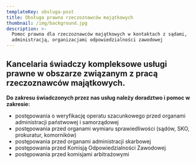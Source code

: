```yaml
---
templateKey: obsluga-post
title: Obsługa prawna rzeczoznawców majątkowych
thumbnail: /img/background.jpg
description: >-
  Pomoc prawna dla rzeczoznawców majątkowych w kontaktach z sądami,
  administracją, organizacjami odpowiedzialności zawodowej
---
```

## Kancelaria świadczy kompleksowe usługi prawne w obszarze związanym z pracą rzeczoznawców majątkowych.

**Do zakresu świadczonych przez nas usług należy doradztwo i pomoc w zakresie:**

* postępowania o weryfikację operatu szacunkowego przed organami administracji państwowej i
  samorządowej
* postępowania przed organami wymiaru sprawiedliwości (sądów, SKO, prokuratur, komorników)
* postępowania przed organami administracji skarbowej
* postępowania przed Komisją Odpowiedzialności Zawodowej
* postępowania przed komisjami arbitrażowymi
